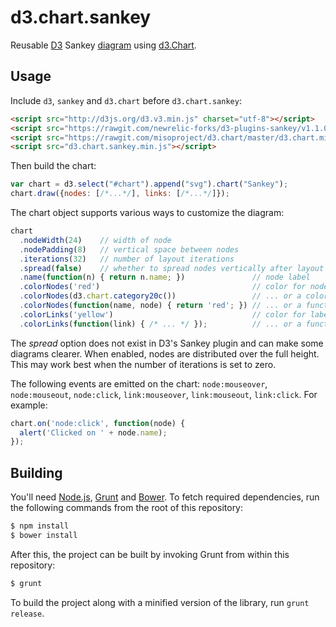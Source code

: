 d3.chart.sankey
===============

Reusable [D3](http://d3js.org/) Sankey [diagram](https://www.npmjs.com/package/d3-plugins-sankey)
using [d3.Chart](http://misoproject.com/d3-chart/).

## Usage

Include `d3`, `sankey` and `d3.chart` before `d3.chart.sankey`:
```html
<script src="http://d3js.org/d3.v3.min.js" charset="utf-8"></script>
<script src="https://rawgit.com/newrelic-forks/d3-plugins-sankey/v1.1.0/sankey.js"></script>
<script src="https://rawgit.com/misoproject/d3.chart/master/d3.chart.min.js"></script>
<script src="d3.chart.sankey.min.js"></script>
```

Then build the chart:
```js
var chart = d3.select("#chart").append("svg").chart("Sankey");
chart.draw({nodes: [/*...*/], links: [/*...*/]});
```

The chart object supports various ways to customize the diagram:
```js
chart
  .nodeWidth(24)    // width of node
  .nodePadding(8)   // vertical space between nodes
  .iterations(32)   // number of layout iterations
  .spread(false)    // whether to spread nodes vertically after layout
  .name(function(n) { return n.name; })               // node label
  .colorNodes('red')                                  // color for nodes
  .colorNodes(d3.chart.category20c())                 // ... or a color scale
  .colorNodes(function(name, node) { return 'red'; }) // ... or a function
  .colorLinks('yellow')                               // color for labels
  .colorLinks(function(link) { /* ... */ });          // ... or a function
```

The _spread_ option does not exist in D3's Sankey plugin and can make some
diagrams clearer. When enabled, nodes are distributed over the full height.
This may work best when the number of iterations is set to zero.

The following events are emitted on the chart:
`node:mouseover`, `node:mouseout`, `node:click`,
`link:mouseover`, `link:mouseout`, `link:click`.
For example:
```js
chart.on('node:click', function(node) {
  alert('Clicked on ' + node.name);
});
```

## Building

You'll need [Node.js](http://nodejs.org/), [Grunt](http://gruntjs.com/) and [Bower](http://bower.io/). To fetch required dependencies, run the following commands from the root of this repository:
```sh
$ npm install
$ bower install
```

After this, the project can be built by invoking Grunt from within this repository:
```sh
$ grunt
```

To build the project along with a minified version of the library, run `grunt release`.
